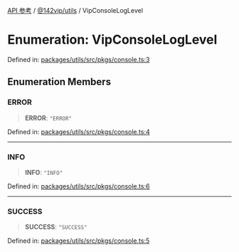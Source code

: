 [API 参考](../wiki/Home) / [@142vip/utils](../wiki/@142vip.utils) / VipConsoleLogLevel

# Enumeration: VipConsoleLogLevel

Defined in: [packages/utils/src/pkgs/console.ts:3](https://github.com/142vip/core-x/blob/15d5bc9ef4bece78c0e60bdf074a2d245f625100/packages/utils/src/pkgs/console.ts#L3)

## Enumeration Members

### ERROR

> **ERROR**: `"ERROR"`

Defined in: [packages/utils/src/pkgs/console.ts:4](https://github.com/142vip/core-x/blob/15d5bc9ef4bece78c0e60bdf074a2d245f625100/packages/utils/src/pkgs/console.ts#L4)

***

### INFO

> **INFO**: `"INFO"`

Defined in: [packages/utils/src/pkgs/console.ts:6](https://github.com/142vip/core-x/blob/15d5bc9ef4bece78c0e60bdf074a2d245f625100/packages/utils/src/pkgs/console.ts#L6)

***

### SUCCESS

> **SUCCESS**: `"SUCCESS"`

Defined in: [packages/utils/src/pkgs/console.ts:5](https://github.com/142vip/core-x/blob/15d5bc9ef4bece78c0e60bdf074a2d245f625100/packages/utils/src/pkgs/console.ts#L5)
